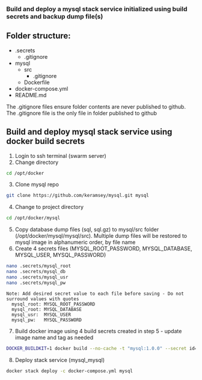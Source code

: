 ### Build and deploy a mysql stack service initialized using build secrets and backup dump file(s)
## Folder structure:
* .secrets
   * .gitignore
* mysql
   * src
     * .gitignore
   * Dockerfile
* docker-compose.yml
* README.md

The .gitignore files ensure folder contents are never published to github. The .gitignore file is the only file in folder published to github

## Build and deploy mysql stack service using docker build secrets
1. Login to ssh terminal (swarm server)
2. Change directory
```sh
cd /opt/docker
```
3. Clone mysql repo
```sh
git clone https://github.com/keramsey/mysql.git mysql
```
4. Change to project directory
```sh
cd /opt/docker/mysql
```
5. Copy database dump files (sql, sql.gz) to mysql/src folder (/opt/docker/mysql/mysql/src). Multiple dump files will be restored to mysql image in alphanumeric order, by file name
6. Create 4 secrets files (MYSQL_ROOT_PASSWORD, MYSQL_DATABASE, MYSQL_USER, MYSQL_PASSWORD)
```sh
nano .secrets/mysql_root
nano .secrets/mysql_db
nano .secrets/mysql_usr
nano .secrets/mysql_pw
```
    Note: Add desired secret value to each file before saving - Do not surround values with quotes
      mysql_root: MYSQL_ROOT_PASSWORD
      mysql_root: MYSQL_DATABASE
      mysql_usr:  MYSQL_USER
      mysql_pw:   MYSQL_PASSWORD

7. Build docker image using 4 build secrets created in step 5 - update image name and tag as needed
```sh
DOCKER_BUILDKIT=1 docker build --no-cache -t "mysql:1.0.0" --secret id=mysql_root,src=/opt/docker/mysql/.secrets/.mysql_root --secret id=mysql_db,src=/opt/docker/mysql/.secrets/.mysql_db --secret id=mysql_usr,src=/opt/docker/mysql/.secrets/.mysql_usr --secret id=mysql_pw,src=/opt/docker/mysql/.secrets/.mysql_pw ./mysql
```
8. Deploy stack service (mysql_mysql)
```sh
docker stack deploy -c docker-compose.yml mysql
```